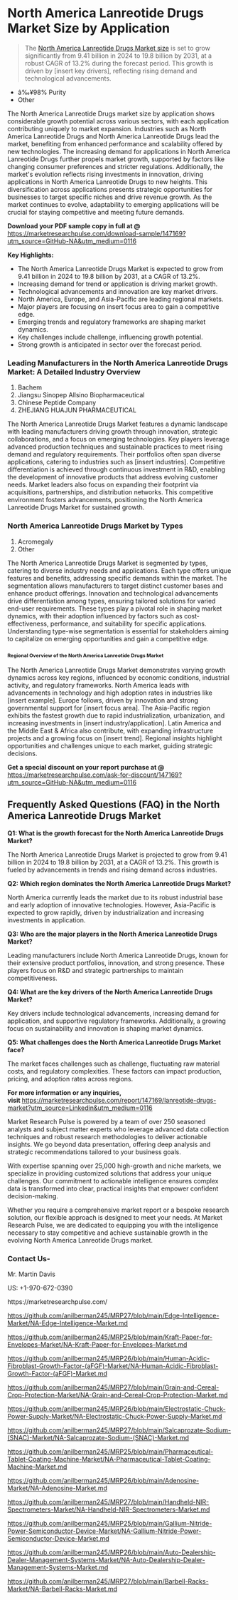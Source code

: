 <h1>North America Lanreotide Drugs Market&nbsp;Size by Application</h1><blockquote><p>The <a href="https://marketresearchpulse.com/download-sample/147169?utm_source=GitHub-NA&amp;utm_medium=0116">North America Lanreotide Drugs Market size</a> is set to grow significantly from 9.41 billion in 2024 to 19.8 billion by 2031, at a robust CAGR of 13.2% during the forecast period. This growth is driven by [insert key drivers], reflecting rising demand and technological advancements.</p></blockquote><ul><li>â‰¥98% Purity<li> Other</li></ul><p>The North America Lanreotide Drugs market size by application shows considerable growth potential across various sectors, with each application contributing uniquely to market expansion. Industries such as North America Lanreotide Drugs and North America Lanreotide Drugs lead the market, benefiting from enhanced performance and scalability offered by new technologies. The increasing demand for applications in North America Lanreotide Drugs further propels market growth, supported by factors like changing consumer preferences and stricter regulations. Additionally, the market's evolution reflects rising investments in innovation, driving applications in North America Lanreotide Drugs to new heights. This diversification across applications presents strategic opportunities for businesses to target specific niches and drive revenue growth. As the market continues to evolve, adaptability to emerging applications will be crucial for staying competitive and meeting future demands.</p><p><strong>Download your PDF sample copy in full at @ </strong><a href="https://marketresearchpulse.com/download-sample/147169?utm_source=GitHub-NA&amp;utm_medium=0116">https://marketresearchpulse.com/download-sample/147169?utm_source=GitHub-NA&amp;utm_medium=0116</a></p><p><strong>Key Highlights: </strong></p><ul><li>The North America Lanreotide Drugs Market is expected to grow from 9.41 billion in 2024 to 19.8 billion by 2031, at a CAGR of 13.2%.</li><li>Increasing demand for trend or application is driving market growth.</li><li>Technological advancements and innovation are key market drivers.</li><li>North America, Europe, and Asia-Pacific are leading regional markets.</li><li>Major players are focusing on insert focus area to gain a competitive edge.</li><li>Emerging trends and regulatory frameworks are shaping market dynamics.</li><li>Key challenges include challenge, influencing growth potential.</li><li>Strong growth is anticipated in sector over the forecast period.</li></ul><h3>Leading Manufacturers in the North America Lanreotide Drugs Market: A Detailed Industry Overview</h3><ol><li>Bachem</li><li>Jiangsu Sinopep Allsino Biopharmaceutical</li><li>Chinese Peptide Company</li><li>ZHEJIANG HUAJUN PHARMACEUTICAL</li></ol><div class="flex max-w-full flex-col flex-grow"><div class="min-h-8 text-message flex w-full flex-col items-end gap-2 whitespace-normal break-words [.text-message+&amp;]:mt-5" dir="auto" data-message-author-role="assistant" data-message-id="fd8432e4-4910-450d-b182-61b7bfb0a01f" data-message-model-slug="gpt-4o"><div class="flex w-full flex-col gap-1 empty:hidden first:pt-[3px]"><div class="markdown prose w-full break-words dark:prose-invert light"><p>The North America Lanreotide Drugs Market features a dynamic landscape with leading manufacturers driving growth through innovation, strategic collaborations, and a focus on emerging technologies. Key players leverage advanced production techniques and sustainable practices to meet rising demand and regulatory requirements. Their portfolios often span diverse applications, catering to industries such as [insert industries]. Competitive differentiation is achieved through continuous investment in R&amp;D, enabling the development of innovative products that address evolving customer needs. Market leaders also focus on expanding their footprint via acquisitions, partnerships, and distribution networks. This competitive environment fosters advancements, positioning the North America Lanreotide Drugs Market for sustained growth.</p></div></div></div></div><h3>North America Lanreotide Drugs Market by Types</h3><ol><li>Acromegaly<li> Other</li></ol><div class="flex max-w-full flex-col flex-grow"><div class="min-h-8 text-message flex w-full flex-col items-end gap-2 whitespace-normal break-words [.text-message+&amp;]:mt-5" dir="auto" data-message-author-role="assistant" data-message-id="084470be-0bb7-4664-bddf-5156b4f41249" data-message-model-slug="gpt-4o-mini"><div class="flex w-full flex-col gap-1 empty:hidden first:pt-[3px]"><div class="markdown prose w-full break-words dark:prose-invert light"><p>The North America Lanreotide Drugs Market is segmented by types, catering to diverse industry needs and applications. Each type offers unique features and benefits, addressing specific demands within the market. The segmentation allows manufacturers to target distinct customer bases and enhance product offerings. Innovation and technological advancements drive differentiation among types, ensuring tailored solutions for varied end-user requirements. These types play a pivotal role in shaping market dynamics, with their adoption influenced by factors such as cost-effectiveness, performance, and suitability for specific applications. Understanding type-wise segmentation is essential for stakeholders aiming to capitalize on emerging opportunities and gain a competitive edge.</p></div></div></div></div><h3><span style="font-size: 11px;">Regional Overview of the North America Lanreotide Drugs Market</span></h3><div class="flex max-w-full flex-col flex-grow"><div class="min-h-8 text-message flex w-full flex-col items-end gap-2 whitespace-normal break-words [.text-message+&amp;]:mt-5" dir="auto" data-message-author-role="assistant" data-message-id="e9038762-ce64-4e30-91c9-9bd413514231" data-message-model-slug="gpt-4o-mini"><div class="flex w-full flex-col gap-1 empty:hidden first:pt-[3px]"><div class="markdown prose w-full break-words dark:prose-invert light"><p>The North America Lanreotide Drugs Market demonstrates varying growth dynamics across key regions, influenced by economic conditions, industrial activity, and regulatory frameworks. North America leads with advancements in technology and high adoption rates in industries like [insert example]. Europe follows, driven by innovation and strong governmental support for [insert focus area]. The Asia-Pacific region exhibits the fastest growth due to rapid industrialization, urbanization, and increasing investments in [insert industry/application]. Latin America and the Middle East &amp; Africa also contribute, with expanding infrastructure projects and a growing focus on [insert trend]. Regional insights highlight opportunities and challenges unique to each market, guiding strategic decisions.</p></div></div></div></div><p><strong>Get a special discount on your report purchase at @ </strong><a href="https://marketresearchpulse.com/ask-for-discount/147169?utm_source=GitHub-NA&amp;utm_medium=0116">https://marketresearchpulse.com/ask-for-discount/147169?utm_source=GitHub-NA&amp;utm_medium=0116</a></p><h2>Frequently Asked Questions (FAQ) in the North America Lanreotide Drugs Market</h2><p><strong>Q1: What is the growth forecast for the North America Lanreotide Drugs Market?</strong></p><p>The North America Lanreotide Drugs Market is projected to grow from 9.41 billion in 2024 to 19.8 billion by 2031, at a CAGR of 13.2%. This growth is fueled by advancements in trends and rising demand across industries.</p><p><strong>Q2: Which region dominates the North America Lanreotide Drugs Market?</strong></p><p>North America currently leads the market due to its robust industrial base and early adoption of innovative technologies. However, Asia-Pacific is expected to grow rapidly, driven by industrialization and increasing investments in application.</p><p><strong>Q3: Who are the major players in the North America Lanreotide Drugs Market?</strong></p><p>Leading manufacturers include North America Lanreotide Drugs, known for their extensive product portfolios, innovation, and strong presence. These players focus on R&amp;D and strategic partnerships to maintain competitiveness.</p><p><strong>Q4: What are the key drivers of the North America Lanreotide Drugs Market?</strong></p><p>Key drivers include technological advancements, increasing demand for application, and supportive regulatory frameworks. Additionally, a growing focus on sustainability and innovation is shaping market dynamics.</p><p><strong>Q5: What challenges does the North America Lanreotide Drugs Market face?</strong></p><p>The market faces challenges such as challenge, fluctuating raw material costs, and regulatory complexities. These factors can impact production, pricing, and adoption rates across regions.</p><p><strong>For more information or any inquiries, visit&nbsp;</strong><a href="https://marketresearchpulse.com/report/147169/lanreotide-drugs-market?utm_source=Linkedin&utm_medium=0116">https://marketresearchpulse.com/report/147169/lanreotide-drugs-market?utm_source=Linkedin&utm_medium=0116</a></p><p>Market Research Pulse is powered by a team of over 250 seasoned analysts and subject matter experts who leverage advanced data collection techniques and robust research methodologies to deliver actionable insights. We go beyond data presentation, offering deep analysis and strategic recommendations tailored to your business goals.</p><p>With expertise spanning over 25,000 high-growth and niche markets, we specialize in providing customized solutions that address your unique challenges. Our commitment to actionable intelligence ensures complex data is transformed into clear, practical insights that empower confident decision-making.</p><p>Whether you require a comprehensive market report or a bespoke research solution, our flexible approach is designed to meet your needs. At Market Research Pulse, we are dedicated to equipping you with the intelligence necessary to stay competitive and achieve sustainable growth in the evolving North America Lanreotide Drugs market.</p><h3><strong>Contact Us-</strong></h3><p>Mr. Martin Davis</p><p>US: +1-970-672-0390</p><p>https://marketresearchpulse.com/</p><p><a href="https://github.com/anilberman245/MRP27/blob/main/Edge-Intelligence-Market/NA-Edge-Intelligence-Market.md">https://github.com/anilberman245/MRP27/blob/main/Edge-Intelligence-Market/NA-Edge-Intelligence-Market.md</a></p><p><a href="https://github.com/anilberman245/MRP25/blob/main/Kraft-Paper-for-Envelopes-Market/NA-Kraft-Paper-for-Envelopes-Market.md">https://github.com/anilberman245/MRP25/blob/main/Kraft-Paper-for-Envelopes-Market/NA-Kraft-Paper-for-Envelopes-Market.md</a></p><p><a href="https://github.com/anilberman245/MRP26/blob/main/Human-Acidic-Fibroblast-Growth-Factor-(aFGF)-Market/NA-Human-Acidic-Fibroblast-Growth-Factor-(aFGF)-Market.md">https://github.com/anilberman245/MRP26/blob/main/Human-Acidic-Fibroblast-Growth-Factor-(aFGF)-Market/NA-Human-Acidic-Fibroblast-Growth-Factor-(aFGF)-Market.md</a></p><p><a href="https://github.com/anilberman245/MRP27/blob/main/Grain-and-Cereal-Crop-Protection-Market/NA-Grain-and-Cereal-Crop-Protection-Market.md">https://github.com/anilberman245/MRP27/blob/main/Grain-and-Cereal-Crop-Protection-Market/NA-Grain-and-Cereal-Crop-Protection-Market.md</a></p><p><a href="https://github.com/anilberman245/MRP26/blob/main/Electrostatic-Chuck-Power-Supply-Market/NA-Electrostatic-Chuck-Power-Supply-Market.md">https://github.com/anilberman245/MRP26/blob/main/Electrostatic-Chuck-Power-Supply-Market/NA-Electrostatic-Chuck-Power-Supply-Market.md</a></p><p><a href="https://github.com/anilberman245/MRP27/blob/main/Salcaprozate-Sodium-(SNAC)-Market/NA-Salcaprozate-Sodium-(SNAC)-Market.md">https://github.com/anilberman245/MRP27/blob/main/Salcaprozate-Sodium-(SNAC)-Market/NA-Salcaprozate-Sodium-(SNAC)-Market.md</a></p><p><a href="https://github.com/anilberman245/MRP25/blob/main/Pharmaceutical-Tablet-Coating-Machine-Market/NA-Pharmaceutical-Tablet-Coating-Machine-Market.md">https://github.com/anilberman245/MRP25/blob/main/Pharmaceutical-Tablet-Coating-Machine-Market/NA-Pharmaceutical-Tablet-Coating-Machine-Market.md</a></p><p><a href="https://github.com/anilberman245/MRP26/blob/main/Adenosine-Market/NA-Adenosine-Market.md">https://github.com/anilberman245/MRP26/blob/main/Adenosine-Market/NA-Adenosine-Market.md</a></p><p><a href="https://github.com/anilberman245/MRP27/blob/main/Handheld-NIR-Spectrometers-Market/NA-Handheld-NIR-Spectrometers-Market.md">https://github.com/anilberman245/MRP27/blob/main/Handheld-NIR-Spectrometers-Market/NA-Handheld-NIR-Spectrometers-Market.md</a></p><p><a href="https://github.com/anilberman245/MRP25/blob/main/Gallium-Nitride-Power-Semiconductor-Device-Market/NA-Gallium-Nitride-Power-Semiconductor-Device-Market.md">https://github.com/anilberman245/MRP25/blob/main/Gallium-Nitride-Power-Semiconductor-Device-Market/NA-Gallium-Nitride-Power-Semiconductor-Device-Market.md</a></p><p><a href="https://github.com/anilberman245/MRP26/blob/main/Auto-Dealership-Dealer-Management-Systems-Market/NA-Auto-Dealership-Dealer-Management-Systems-Market.md">https://github.com/anilberman245/MRP26/blob/main/Auto-Dealership-Dealer-Management-Systems-Market/NA-Auto-Dealership-Dealer-Management-Systems-Market.md</a></p><p><a href="https://github.com/anilberman245/MRP27/blob/main/Barbell-Racks-Market/NA-Barbell-Racks-Market.md">https://github.com/anilberman245/MRP27/blob/main/Barbell-Racks-Market/NA-Barbell-Racks-Market.md</a></p>
